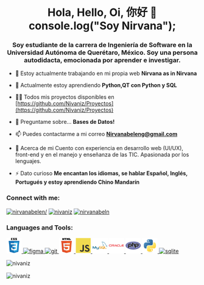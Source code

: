 <h1 align="center">Hola, Hello, Oi, 你好 👋 console.log("Soy Nirvana");</h1>
<h3 align="center">Soy estudiante de la carrera de Ingeniería de Software en la Universidad Autónoma de Querétaro, México. Soy una persona autodidacta, emocionada por aprender e investigar.</h3>

- 🔭 Estoy actualmente trabajando en mi propia web **Nirvana as in Nirvana**

- 🌱 Actualmente estoy aprendiendo **Python,QT con Python y SQL**

- 👨‍💻 Todos mis proyectos disponibles en [https://github.com/Nivaniz/Proyectos](https://github.com/Nivaniz/Proyectos)

- 💬 Preguntame sobre... **Bases de Datos!**

- 📫 Puedes contactarme a mi correo **Nirvanabeleng@gmail.com**

- 📄 Acerca de mi Cuento con experiencia en desarrollo web (UI/UX), front-end y en el manejo y enseñanza de las TIC. Apasionada por los lenguajes.

- ⚡ Dato curioso **Me encantan los idiomas, se hablar Español, Inglés, Portugués y estoy aprendiendo Chino Mandarín**

<h3 align="left">Connect with me:</h3>
<p align="left">
<a href="https://linkedin.com/in/nirvanabelen/" target="blank"><img align="center" src="https://raw.githubusercontent.com/rahuldkjain/github-profile-readme-generator/master/src/images/icons/Social/linked-in-alt.svg" alt="nirvanabelen/" height="30" width="40" /></a>
<a href="https://dribbble.com/nivaniz" target="blank"><img align="center" src="https://raw.githubusercontent.com/rahuldkjain/github-profile-readme-generator/master/src/images/icons/Social/dribbble.svg" alt="nivaniz" height="30" width="40" /></a>
<a href="https://www.behance.net/nirvanabeln" target="blank"><img align="center" src="https://raw.githubusercontent.com/rahuldkjain/github-profile-readme-generator/master/src/images/icons/Social/behance.svg" alt="nirvanabeln" height="30" width="40" /></a>
</p>

<h3 align="left">Languages and Tools:</h3>
<p align="left"> <a href="https://www.w3schools.com/css/" target="_blank" rel="noreferrer"> <img src="https://raw.githubusercontent.com/devicons/devicon/master/icons/css3/css3-original-wordmark.svg" alt="css3" width="40" height="40"/> </a> <a href="https://www.figma.com/" target="_blank" rel="noreferrer"> <img src="https://www.vectorlogo.zone/logos/figma/figma-icon.svg" alt="figma" width="40" height="40"/> </a> <a href="https://git-scm.com/" target="_blank" rel="noreferrer"> <img src="https://www.vectorlogo.zone/logos/git-scm/git-scm-icon.svg" alt="git" width="40" height="40"/> </a> <a href="https://www.w3.org/html/" target="_blank" rel="noreferrer"> <img src="https://raw.githubusercontent.com/devicons/devicon/master/icons/html5/html5-original-wordmark.svg" alt="html5" width="40" height="40"/> </a> <a href="https://developer.mozilla.org/en-US/docs/Web/JavaScript" target="_blank" rel="noreferrer"> <img src="https://raw.githubusercontent.com/devicons/devicon/master/icons/javascript/javascript-original.svg" alt="javascript" width="40" height="40"/> </a> <a href="https://www.mysql.com/" target="_blank" rel="noreferrer"> <img src="https://raw.githubusercontent.com/devicons/devicon/master/icons/mysql/mysql-original-wordmark.svg" alt="mysql" width="40" height="40"/> </a> <a href="https://www.oracle.com/" target="_blank" rel="noreferrer"> <img src="https://raw.githubusercontent.com/devicons/devicon/master/icons/oracle/oracle-original.svg" alt="oracle" width="40" height="40"/> </a> <a href="https://www.php.net" target="_blank" rel="noreferrer"> <img src="https://raw.githubusercontent.com/devicons/devicon/master/icons/php/php-original.svg" alt="php" width="40" height="40"/> </a> <a href="https://www.python.org" target="_blank" rel="noreferrer"> <img src="https://raw.githubusercontent.com/devicons/devicon/master/icons/python/python-original.svg" alt="python" width="40" height="40"/> </a> <a href="https://www.sqlite.org/" target="_blank" rel="noreferrer"> <img src="https://www.vectorlogo.zone/logos/sqlite/sqlite-icon.svg" alt="sqlite" width="40" height="40"/> </a> </p>

<p><img align="center" src="https://github-readme-stats.vercel.app/api/top-langs?username=nivaniz&show_icons=true&locale=en&layout=compact" alt="nivaniz" /></p>

<p><img align="center" src="https://github-readme-streak-stats.herokuapp.com/?user=nivaniz&" alt="nivaniz" /></p>
